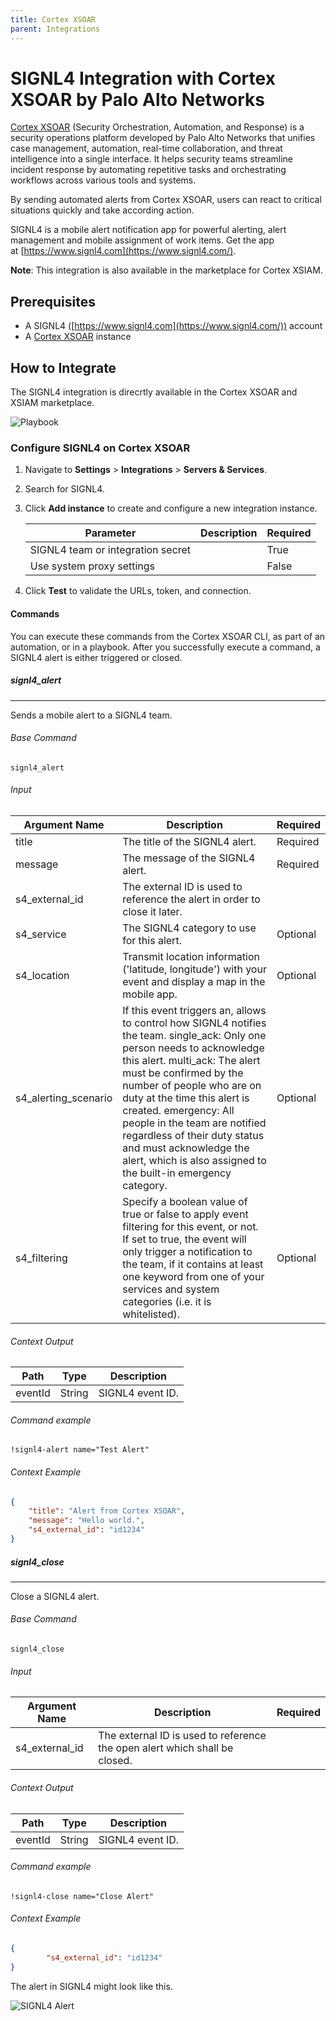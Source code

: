 ```yaml
---
title: Cortex XSOAR
parent: Integrations
---
```


# SIGNL4 Integration with Cortex XSOAR by Palo Alto Networks

[Cortex XSOAR](https://www.paloaltonetworks.com/cortex/cortex-xsoar) (Security Orchestration, Automation, and Response) is a security operations platform developed by Palo Alto Networks that unifies case management, automation, real-time collaboration, and threat intelligence into a single interface. It helps security teams streamline incident response by automating repetitive tasks and orchestrating workflows across various tools and systems.

By sending automated alerts from Cortex XSOAR, users can react to critical situations quickly and take according action.

SIGNL4 is a mobile alert notification app for powerful alerting, alert management and mobile assignment of work items. Get the app at [https://www.signl4.com](https://www.signl4.com/).

**Note**: This integration is also available in the marketplace for Cortex XSIAM.

## Prerequisites

- A SIGNL4 ([https://www.signl4.com](https://www.signl4.com/)) account
- A [Cortex XSOAR](https://www.paloaltonetworks.com/cortex/cortex-xsoar) instance

## How to Integrate

The SIGNL4 integration is direcrtly available in the Cortex XSOAR and XSIAM marketplace.

![Playbook](xsoar-signl4-playbook.png)

### Configure SIGNL4 on Cortex XSOAR

1. Navigate to **Settings** > **Integrations** > **Servers & Services**.
2. Search for SIGNL4.
3. Click **Add instance** to create and configure a new integration instance.

    | **Parameter** | **Description** | **Required** |
    | --- | --- | --- |
    | SIGNL4 team or integration secret |  | True |
    | Use system proxy settings |  | False |

4. Click **Test** to validate the URLs, token, and connection.

#### Commands

You can execute these commands from the Cortex XSOAR CLI, as part of an automation, or in a playbook.
After you successfully execute a command, a SIGNL4 alert is either triggered or closed.

##### signl4_alert

***
Sends a mobile alert to a SIGNL4 team.

###### Base Command

`signl4_alert`

###### Input

| **Argument Name** | **Description** | **Required** |
| --- | --- | --- |
| title | The title of the SIGNL4 alert. | Required | 
| message | The message of the SIGNL4 alert. | Required | 
| s4_external_id | The external ID is used to reference the alert in order to close it later. | 
| s4_service | The SIGNL4 category to use for this alert. | Optional | 
| s4_location | Transmit location information ('latitude, longitude') with your event and display a map in the mobile app. | Optional | 
|  s4_alerting_scenario | If this event triggers an, allows to control how SIGNL4 notifies the team. single_ack: Only one person needs to acknowledge this alert. multi_ack: The alert must be confirmed by the number of people who are on duty at the time this alert is created. emergency: All people in the team are notified regardless of their duty status and must acknowledge the alert, which is also assigned to the built-in emergency category. | Optional | 
| s4_filtering | Specify a boolean value of true or false to apply event filtering for this event, or not. If set to true, the event will only trigger a notification to the team, if it contains at least one keyword from one of your services and system categories (i.e. it is whitelisted). | Optional | 

###### Context Output

| **Path** | **Type** | **Description** |
| --- | --- | --- |
| eventId | String | SIGNL4 event ID. | 

###### Command example


```!signl4-alert name="Test Alert"```

###### Context Example

```json
{
    "title": "Alert from Cortex XSOAR",
    "message": "Hello world.",
    "s4_external_id": "id1234"
}
```
##### signl4_close

***
Close a SIGNL4 alert.

###### Base Command

`signl4_close`

###### Input

| **Argument Name** | **Description** | **Required** |
| --- | --- | --- |
| s4_external_id | The external ID is used to reference the open alert which shall be closed. | 

###### Context Output

| **Path** | **Type** | **Description** |
| --- | --- | --- |
| eventId | String | SIGNL4 event ID. | 

###### Command example

```!signl4-close name="Close Alert"```

###### Context Example

```json
{
        "s4_external_id": "id1234"
}
```


The alert in SIGNL4 might look like this.

![SIGNL4 Alert](signl4-xsoar.png)
